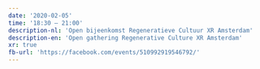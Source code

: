 ```yaml
---
date: '2020-02-05'
time: '18:30 – 21:00'
description-nl: 'Open bijeenkomst Regeneratieve Cultuur XR Amsterdam'
description-en: 'Open gathering Regenerative Culture XR Amsterdam'
xr: true
fb-url: 'https://facebook.com/events/510992919546792/'
---
```

